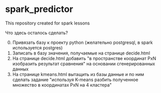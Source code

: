 # spark_predictor
This repository created for spark lessons

Что здесь осталось сделать?

0) Привязать базу к проекту python (желательно postgresql, в spark используется postgres)
1) Записать в базу значения, получаемые на странице decide.html
2) На странице decide.html добавить "в пространстве координат PxN изобразить результат сравнения" на основании сгенерированных данных
3) На странице kmeans.html вытащить из базы данные и по ним сделать задание "используя K-means разбить полученное множество в координатах PxN на 4 кластера"
